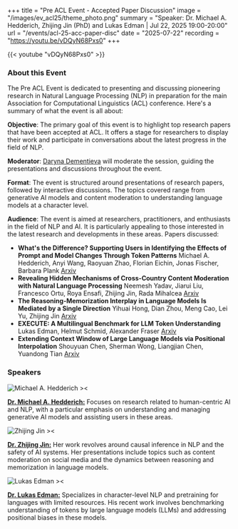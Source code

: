 +++
title = "Pre ACL Event - Accepted Paper Discussion"
image = "/images/ev_acl25/theme_photo.png"
summary = "Speaker: Dr. Michael A. Hedderich, Zhijing Jin (PhD) and Lukas Edman | Jul 22, 2025 19:00-20:00"
url = "/events/acl-25-acc-paper-disc"
date = "2025-07-22"
recording = "https://youtu.be/vDQyN68Pxs0"
+++


{{< youtube "vDQyN68Pxs0" >}}
<!-- ### Save the Date!
July 22nd, 2025 19:00-20:00 -- [Munich🥨NLP Discord Server](https://discord.gg/qEcmhgGu43?event=1383134714818330826). -->



### About this Event

The Pre ACL Event is dedicated to presenting and discussing pioneering research in Natural Language Processing (NLP) in preparation for the main Association for Computational Linguistics (ACL) conference. Here's a summary of what the event is all about:

**Objective**: The primary goal of this event is to highlight top research papers that have been accepted at ACL. It offers a stage for researchers to display their work and participate in conversations about the latest progress in the field of NLP.

**Moderator**: [Daryna Dementieva](https://dardem.github.io/) will moderate the session, guiding the presentations and discussions throughout the event.

**Format**: The event is structured around presentations of research papers, followed by interactive discussions. The topics covered range from generative AI models and content moderation to understanding language models at a character level.

**Audience**: The event is aimed at researchers, practitioners, and enthusiasts in the field of NLP and AI. It is particularly appealing to those interested in the latest research and developments in these areas.
Papers discussed:

- **What's the Difference? Supporting Users in Identifying the Effects of Prompt and Model Changes Through Token Patterns**
  Michael A. Hedderich, Anyi Wang, Raoyuan Zhao, Florian Eichin, Jonas Fischer, Barbara Plank
  [Arxiv](https://arxiv.org/abs/2504.15815)
- **Revealing Hidden Mechanisms of Cross-Country Content Moderation with Natural Language Processing**
  Neemesh Yadav, Jiarui Liu, Francesco Ortu, Roya Ensafi, Zhijing Jin, Rada Mihalcea
  [Arxiv](https://arxiv.org/abs/2503.05280)
- **The Reasoning-Memorization Interplay in Language Models Is Mediated by a Single Direction**
  Yihuai Hong, Dian Zhou, Meng Cao, Lei Yu, Zhijing Jin
  [Arxiv](https://arxiv.org/abs/2503.23084)
- **EXECUTE: A Multilingual Benchmark for LLM Token Understanding**
  Lukas Edman, Helmut Schmid, Alexander Fraser
  [Arxiv](https://arxiv.org/abs/2505.17784)
- **Extending Context Window of Large Language Models via Positional Interpolation**
  Shouyuan Chen, Sherman Wong, Liangjian Chen, Yuandong Tian
  [Arxiv](https://arxiv.org/abs/2306.15595)



### Speakers

![Michael A. Hedderich ><](https://michael-hedderich.de/assets/img/IMG_5220_cut-out_circle_low-qual-1400.webp)

[**Dr. Michael A. Hedderich:**](https://michael-hedderich.de/) Focuses on research related to human-centric AI and NLP, with a particular emphasis on understanding and managing generative AI models and assisting users in these areas.


![Zhijing Jin ><](/images/ev_acl25/zhijing.jpg)

[**Dr. Zhijing Jin:**](https://zhijing-jin.com/home/) Her work revolves around causal inference in NLP and the safety of AI systems. Her presentations include topics such as content moderation on social media and the dynamics between reasoning and memorization in language models.


![Lukas Edman ><](https://avatars.githubusercontent.com/u/5771164?v=4)

[**Dr. Lukas Edman:**](https://leukas.github.io/) Specializes in character-level NLP and pretraining for languages with limited resources. His recent work involves benchmarking understanding of tokens by large language models (LLMs) and addressing positional biases in these models.